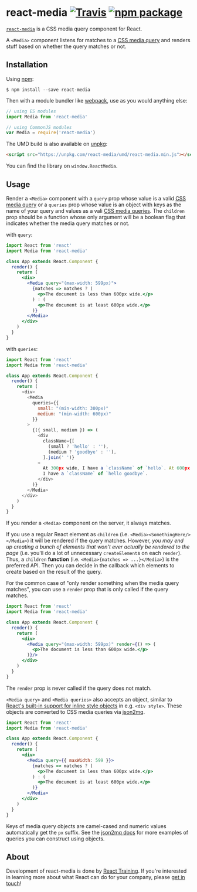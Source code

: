 # react-media [![Travis][build-badge]][build] [![npm package][npm-badge]][npm]

[build-badge]: https://img.shields.io/travis/ReactTraining/react-media/master.svg?style=flat-square
[build]: https://travis-ci.org/ReactTraining/react-media

[npm-badge]: https://img.shields.io/npm/v/react-media.svg?style=flat-square
[npm]: https://www.npmjs.org/package/react-media

[`react-media`](https://www.npmjs.com/package/react-media) is a CSS media query component for React.

A `<Media>` component listens for matches to a [CSS media query](https://developer.mozilla.org/en-US/docs/Web/CSS/Media_Queries) and renders stuff based on whether the query matches or not.

## Installation

Using [npm](https://www.npmjs.com/):

    $ npm install --save react-media

Then with a module bundler like [webpack](https://webpack.github.io/), use as you would anything else:

```js
// using ES modules
import Media from 'react-media'

// using CommonJS modules
var Media = require('react-media')
```

The UMD build is also available on [unpkg](https://unpkg.com):

```html
<script src="https://unpkg.com/react-media/umd/react-media.min.js"></script>
```

You can find the library on `window.ReactMedia`.

## Usage

Render a `<Media>` component with a `query` prop whose value is a valid [CSS media query](https://developer.mozilla.org/en-US/docs/Web/CSS/Media_Queries) or a `queries` prop whose value is an object with keys as the name of your query and values as a vali [CSS media queries](https://developer.mozilla.org/en-US/docs/Web/CSS/Media_Queries). The `children` prop should be a function whose only argument will be a boolean flag that indicates whether the media query matches or not.

with `query`:

```jsx
import React from 'react'
import Media from 'react-media'

class App extends React.Component {
  render() {
    return (
      <div>
        <Media query="(max-width: 599px)">
          {matches => matches ? (
            <p>The document is less than 600px wide.</p>
          ) : (
            <p>The document is at least 600px wide.</p>
          )}
        </Media>
      </div>
    )
  }
}
```

with `queries`:

```js
import React from 'react'
import Media from 'react-media'

class App extends React.Component {
  render() {
    return (
      <div>
        <Media
          queries={{
            small: "(min-width: 300px)"
            medium: "(min-width: 600px)"
          }}
        >
          {({ small, medium }) => (
            <div
              className={[
                (small ? 'hello' : ''),
                (medium ? 'goodbye' : ''),
              ].join(' ')}
            >
              At 300px wide, I have a `className` of `hello`. At 600px wide,
              I have a `className` of `hello goodbye`.
            </div>
          )}
        </Media>
      </div>
    )
  }
}
```


If you render a `<Media>` component on the server, it always matches.

If you use a regular React element as `children` (i.e. `<Media><SomethingHere/></Media>`) it will be rendered if the query matches. However, *you may end up creating a bunch of elements that won't ever actually be rendered to the page* (i.e. you'll do a lot of unnecessary `createElement`s on each `render`). Thus, a `children` **function** (i.e. `<Media>{matches => ...}</Media>`) is the preferred API. Then you can decide in the callback which elements to create based on the result of the query.

For the common case of "only render something when the media query matches", you can use a `render` prop that is only called if the query matches.

```jsx
import React from 'react'
import Media from 'react-media'

class App extends React.Component {
  render() {
    return (
      <div>
        <Media query="(max-width: 599px)" render={() => (
          <p>The document is less than 600px wide.</p>
        )}/>
      </div>
    )
  }
}
```

The `render` prop is never called if the query does not match.

`<Media query>` and `<Media queries>` also accepts an object, similar to [React's built-in support for inline style objects](https://facebook.github.io/react/tips/inline-styles.html) in e.g. `<div style>`. These objects are converted to CSS media queries via [json2mq](https://github.com/akiran/json2mq/blob/master/README.md#usage).

```jsx
import React from 'react'
import Media from 'react-media'

class App extends React.Component {
  render() {
    return (
      <div>
        <Media query={{ maxWidth: 599 }}>
          {matches => matches ? (
            <p>The document is less than 600px wide.</p>
          ) : (
            <p>The document is at least 600px wide.</p>
          )}
        </Media>
      </div>
    )
  }
}
```

Keys of media query objects are camel-cased and numeric values automatically get the `px` suffix. See the [json2mq docs](https://github.com/akiran/json2mq/blob/master/README.md#usage) for more examples of queries you can construct using objects.

## About

Development of react-media is done by [React Training](https://reacttraining.com). If you're interested in learning more about what React can do for your company, please [get in touch](mailto:hello@reacttraining.com)!
